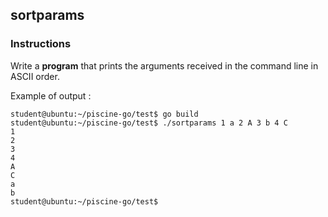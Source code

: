 ## sortparams

### Instructions

Write a **program** that prints the arguments received in the command line in ASCII order.

Example of output :

```console
student@ubuntu:~/piscine-go/test$ go build
student@ubuntu:~/piscine-go/test$ ./sortparams 1 a 2 A 3 b 4 C
1
2
3
4
A
C
a
b
student@ubuntu:~/piscine-go/test$
```
